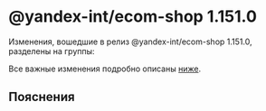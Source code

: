 # @yandex-int/ecom-shop 1.151.0

<!-- ЧЕЛОВЕЧЕСКОЕ ВСТУПЛЕНИЕ -->

Изменения, вошедшие в релиз @yandex-int/ecom-shop 1.151.0, разделены на группы:

Все важные изменения подробно описаны [ниже](#Пояснения).

## Пояснения

